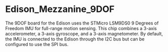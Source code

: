Edison_Mezzanine_9DOF
=====================

The 9DOF board for the Edison uses the STMicro LSM9DS0 9 Degrees of Freedom IMU for full-range motion sensing. This chip combines a 3-axis accelerometer, a 3-axis gyroscope, and a 3-axis magnetometer. By default, the IMU is connected to the Edison through the I2C bus but can be configured to use the SPI bus.
